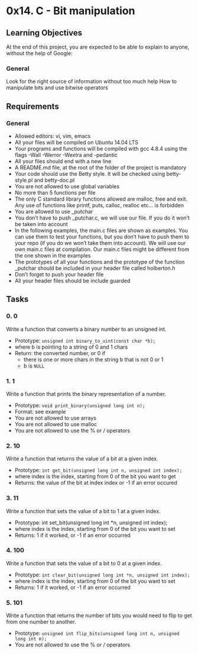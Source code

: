 # 0x14. C - Bit manipulation


## Learning Objectives
At the end of this project, you are expected to be able to explain to anyone, without the help of Google:

### General
Look for the right source of information without too much help
How to manipulate bits and use bitwise operators

## Requirements
### General
* Allowed editors: vi, vim, emacs
* All your files will be compiled on Ubuntu 14.04 LTS
* Your programs and functions will be compiled with gcc 4.8.4 using the flags -Wall -Werror -Wextra and -pedantic
* All your files should end with a new line
* A README.md file, at the root of the folder of the project is mandatory
* Your code should use the Betty style. It will be checked using betty-style.pl and betty-doc.pl
* You are not allowed to use global variables
* No more than 5 functions per file
* The only C standard library functions allowed are malloc, free and exit. Any use of functions like printf, puts, calloc, realloc etc… is forbidden
* You are allowed to use _putchar
* You don’t have to push _putchar.c, we will use our file. If you do it won’t be taken into account
* In the following examples, the main.c files are shown as examples. You can use them to test your functions, but you don’t have to push them to your repo (if you do we won’t take them into account). We will use our own main.c files at compilation. Our main.c files might be different from the one shown in the examples
* The prototypes of all your functions and the prototype of the function _putchar should be included in your header file called holberton.h
* Don’t forget to push your header file
* All your header files should be include guarded

## Tasks
### 0. 0
Write a function that converts a binary number to an unsigned int.

* Prototype: ```unsigned int binary_to_uint(const char *b);```
* where b is pointing to a string of 0 and 1 chars
* Return: the converted number, or 0 if
	* there is one or more chars in the string b that is not 0 or 1
	* b is ```NULL```

### 1. 1
Write a function that prints the binary representation of a number.

* Prototype: ```void print_binary(unsigned long int n);```
* Format: see example
* You are not allowed to use arrays
* You are not allowed to use malloc
* You are not allowed to use the % or / operators

### 2. 10
Write a function that returns the value of a bit at a given index.

* Prototype: ```int get_bit(unsigned long int n, unsigned int index);```
* where index is the index, starting from 0 of the bit you want to get
* Returns: the value of the bit at index index or -1 if an error occured

### 3. 11
Write a function that sets the value of a bit to 1 at a given index.

* Prototype: int set_bit(unsigned long int *n, unsigned int index);
* where index is the index, starting from 0 of the bit you want to set
* Returns: 1 if it worked, or -1 if an error occurred

### 4. 100
Write a function that sets the value of a bit to 0 at a given index.

* Prototype: ```int clear_bit(unsigned long int *n, unsigned int index);```
* where index is the index, starting from 0 of the bit you want to set
* Returns: 1 if it worked, or -1 if an error occurred

### 5. 101
Write a function that returns the number of bits you would need to flip to get from one number to another.

* Prototype: ```unsigned int flip_bits(unsigned long int n, unsigned long int m);```
* You are not allowed to use the % or / operators
